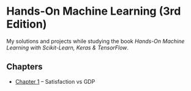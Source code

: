 # Hands-On Machine Learning (3rd Edition)

My solutions and projects while studying the book *Hands-On Machine Learning with Scikit-Learn, Keras & TensorFlow*.

## Chapters
- [Chapter 1](chapter1/) – Satisfaction vs GDP

